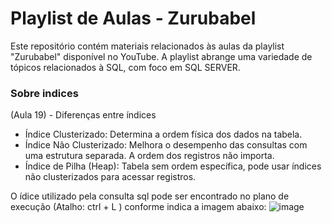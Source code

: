 # Playlist de Aulas - Zurubabel
Este repositório contém materiais relacionados às aulas da playlist "Zurubabel" disponível no YouTube.  A playlist abrange uma variedade de tópicos relacionados à SQL, com foco em SQL SERVER.  

### Sobre indices 
(Aula 19) - Diferenças entre índices

- Índice Clusterizado: Determina a ordem física dos dados na tabela.
- Índice Não Clusterizado: Melhora o desempenho das consultas com uma estrutura separada. A ordem dos registros não importa.  
- Índice de Pilha (Heap): Tabela sem ordem específica, pode usar índices não clusterizados para acessar registros.

O ídice utilizado pela consulta sql pode ser encontrado no plano de execução (Atalho: ctrl + L ) conforme indica a imagem abaixo: 
![image](https://github.com/matefs/Zurubabel-intermediario/assets/30128774/31c23f61-ca8f-48cd-82c4-7e324646efe1)
